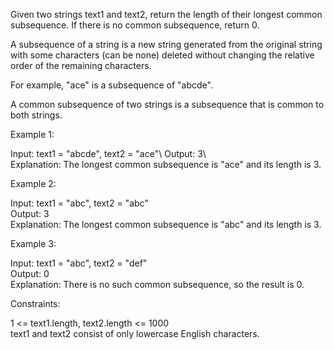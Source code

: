 Given two strings text1 and text2, return the length of their longest common subsequence. If there is no common subsequence, return 0.

A subsequence of a string is a new string generated from the original string with some characters (can be none) deleted without changing the relative order of the remaining characters.

For example, "ace" is a subsequence of "abcde".

A common subsequence of two strings is a subsequence that is common to both strings.
 
Example 1:

Input: text1 = "abcde", text2 = "ace"\ 
Output: 3\  
Explanation: The longest common subsequence is "ace" and its length is 3.

Example 2:

Input: text1 = "abc", text2 = "abc"\
Output: 3\
Explanation: The longest common subsequence is "abc" and its length is 3.

Example 3:

Input: text1 = "abc", text2 = "def"\
Output: 0\
Explanation: There is no such common subsequence, so the result is 0.
 

Constraints:

1 <= text1.length, text2.length <= 1000\
text1 and text2 consist of only lowercase English characters.

